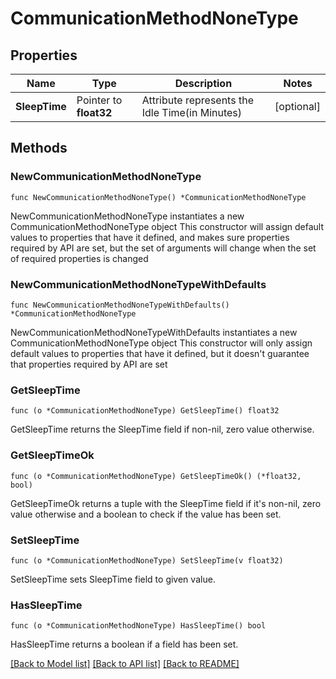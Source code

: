 # CommunicationMethodNoneType

## Properties

Name | Type | Description | Notes
------------ | ------------- | ------------- | -------------
**SleepTime** | Pointer to **float32** | Attribute represents the Idle Time(in Minutes) | [optional] 

## Methods

### NewCommunicationMethodNoneType

`func NewCommunicationMethodNoneType() *CommunicationMethodNoneType`

NewCommunicationMethodNoneType instantiates a new CommunicationMethodNoneType object
This constructor will assign default values to properties that have it defined,
and makes sure properties required by API are set, but the set of arguments
will change when the set of required properties is changed

### NewCommunicationMethodNoneTypeWithDefaults

`func NewCommunicationMethodNoneTypeWithDefaults() *CommunicationMethodNoneType`

NewCommunicationMethodNoneTypeWithDefaults instantiates a new CommunicationMethodNoneType object
This constructor will only assign default values to properties that have it defined,
but it doesn't guarantee that properties required by API are set

### GetSleepTime

`func (o *CommunicationMethodNoneType) GetSleepTime() float32`

GetSleepTime returns the SleepTime field if non-nil, zero value otherwise.

### GetSleepTimeOk

`func (o *CommunicationMethodNoneType) GetSleepTimeOk() (*float32, bool)`

GetSleepTimeOk returns a tuple with the SleepTime field if it's non-nil, zero value otherwise
and a boolean to check if the value has been set.

### SetSleepTime

`func (o *CommunicationMethodNoneType) SetSleepTime(v float32)`

SetSleepTime sets SleepTime field to given value.

### HasSleepTime

`func (o *CommunicationMethodNoneType) HasSleepTime() bool`

HasSleepTime returns a boolean if a field has been set.


[[Back to Model list]](../README.md#documentation-for-models) [[Back to API list]](../README.md#documentation-for-api-endpoints) [[Back to README]](../README.md)


